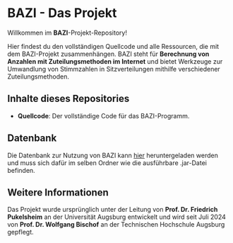 # BAZI - Das Projekt

Willkommen im **BAZI**-Projekt-Repository!  

Hier findest du den vollständigen Quellcode und alle Ressourcen, die mit dem BAZI-Projekt zusammenhängen. BAZI steht für **Berechnung von Anzahlen mit Zuteilungsmethoden im Internet** und bietet Werkzeuge zur Umwandlung von Stimmzahlen in Sitzverteilungen mithilfe verschiedener Zuteilungsmethoden.

## Inhalte dieses Repositories

- **Quellcode**: Der vollständige Code für das BAZI-Programm.

## Datenbank

Die Datenbank zur Nutzung von BAZI kann [hier](https://www.tha.de/Geistes-und-Naturwissenschaften/Data-Science/BAZI.page) heruntergeladen werden und muss sich dafür im selben Ordner wie die ausführbare .jar-Datei befinden.

## Weitere Informationen

Das Projekt wurde ursprünglich unter der Leitung von **Prof. Dr. Friedrich Pukelsheim** an der Universität Augsburg entwickelt und wird seit Juli 2024 von **Prof. Dr. Wolfgang Bischof** an der Technischen Hochschule Augsburg gepflegt.


